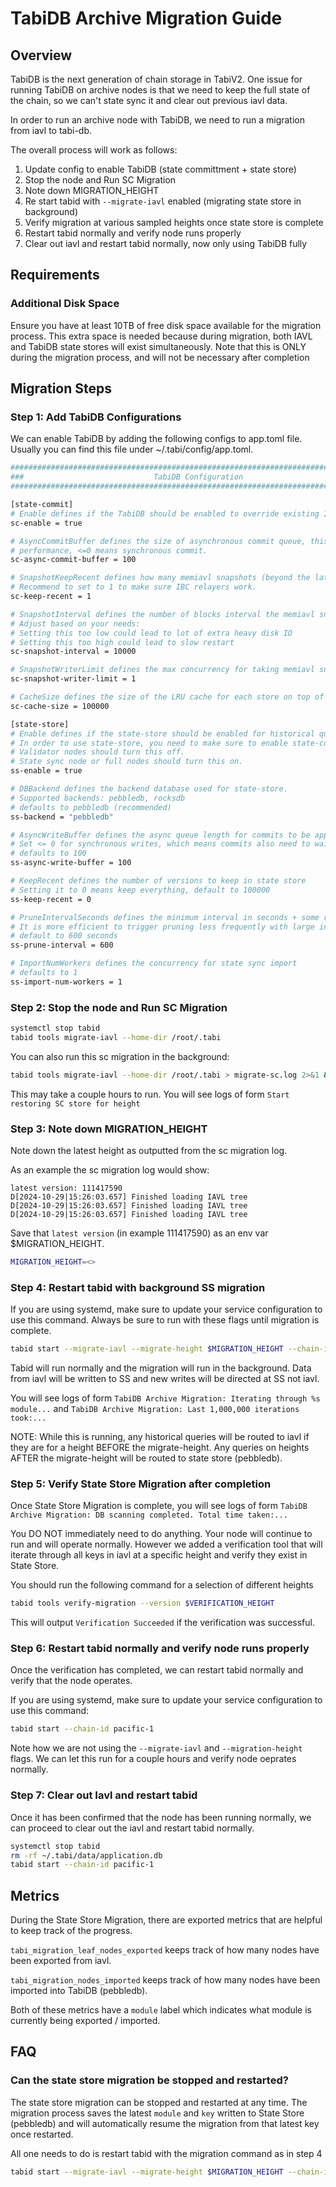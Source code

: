 # TabiDB Archive Migration Guide

## Overview
TabiDB is the next generation of chain storage in TabiV2.
One issue for running TabiDB on archive nodes is that we need to keep the full state of the chain, so we can't
state sync it and clear out previous iavl data.

In order to run an archive node with TabiDB, we need to run a migration from iavl to tabi-db.

The overall process will work as follows:

1. Update config to enable TabiDB (state committment + state store)
2. Stop the node and Run SC Migration
3. Note down MIGRATION_HEIGHT
4. Re start tabid with `--migrate-iavl` enabled (migrating state store in background)
5. Verify migration at various sampled heights once state store is complete
6. Restart tabid normally and verify node runs properly
7. Clear out iavl and restart tabid normally, now only using TabiDB fully


## Requirements

### Additional Disk Space

Ensure you have at least 10TB of free disk space available for the migration process. This extra space is needed because during migration, both IAVL and TabiDB state stores will exist simultaneously. Note
that this is ONLY during the migration process, and will not be necessary after completion


## Migration Steps

### Step 1: Add TabiDB Configurations
We can enable TabiDB by adding the following configs to app.toml file.
Usually you can find this file under ~/.tabi/config/app.toml.
```bash
#############################################################################
###                             TabiDB Configuration                       ###
#############################################################################

[state-commit]
# Enable defines if the TabiDB should be enabled to override existing IAVL db backend.
sc-enable = true

# AsyncCommitBuffer defines the size of asynchronous commit queue, this greatly improve block catching-up
# performance, <=0 means synchronous commit.
sc-async-commit-buffer = 100

# SnapshotKeepRecent defines how many memiavl snapshots (beyond the latest one) to keep
# Recommend to set to 1 to make sure IBC relayers work.
sc-keep-recent = 1

# SnapshotInterval defines the number of blocks interval the memiavl snapshot is taken, default to 10000 blocks.
# Adjust based on your needs:
# Setting this too low could lead to lot of extra heavy disk IO
# Setting this too high could lead to slow restart
sc-snapshot-interval = 10000

# SnapshotWriterLimit defines the max concurrency for taking memiavl snapshot
sc-snapshot-writer-limit = 1

# CacheSize defines the size of the LRU cache for each store on top of the tree, default to 100000.
sc-cache-size = 100000

[state-store]
# Enable defines if the state-store should be enabled for historical queries.
# In order to use state-store, you need to make sure to enable state-commit at the same time.
# Validator nodes should turn this off.
# State sync node or full nodes should turn this on.
ss-enable = true

# DBBackend defines the backend database used for state-store.
# Supported backends: pebbledb, rocksdb
# defaults to pebbledb (recommended)
ss-backend = "pebbledb"

# AsyncWriteBuffer defines the async queue length for commits to be applied to State Store
# Set <= 0 for synchronous writes, which means commits also need to wait for data to be persisted in State Store.
# defaults to 100
ss-async-write-buffer = 100

# KeepRecent defines the number of versions to keep in state store
# Setting it to 0 means keep everything, default to 100000
ss-keep-recent = 0

# PruneIntervalSeconds defines the minimum interval in seconds + some random delay to trigger pruning.
# It is more efficient to trigger pruning less frequently with large interval.
# default to 600 seconds
ss-prune-interval = 600

# ImportNumWorkers defines the concurrency for state sync import
# defaults to 1
ss-import-num-workers = 1
```


### Step 2: Stop the node and Run SC Migration

```bash
systemctl stop tabid
tabid tools migrate-iavl --home-dir /root/.tabi
```

You can also run this sc migration in the background:
```bash
tabid tools migrate-iavl --home-dir /root/.tabi > migrate-sc.log 2>&1 &
```

This may take a couple hours to run. You will see logs of form
`Start restoring SC store for height`


### Step 3: Note down MIGRATION_HEIGHT
Note down the latest height as outputted from the sc migration log. 

As an example the sc migration log would show:
```
latest version: 111417590
D[2024-10-29|15:26:03.657] Finished loading IAVL tree
D[2024-10-29|15:26:03.657] Finished loading IAVL tree
D[2024-10-29|15:26:03.657] Finished loading IAVL tree
```

Save that `latest version` (in example 111417590) as an env var $MIGRATION_HEIGHT.

```bash
MIGRATION_HEIGHT=<>
```


### Step 4: Restart tabid with background SS migration

If you are using systemd, make sure to update your service configuration to use this command.
Always be sure to run with these flags until migration is complete.
```bash
tabid start --migrate-iavl --migrate-height $MIGRATION_HEIGHT --chain-id pacific-1
```

Tabid will run normally and the migration will run in the background. Data from iavl
will be written to SS and new writes will be directed at SS not iavl.

You will see logs of form 
`TabiDB Archive Migration: Iterating through %s module...` and 
`TabiDB Archive Migration: Last 1,000,000 iterations took:...`

NOTE: While this is running, any historical queries will be routed to iavl if
they are for a height BEFORE the migrate-height. Any queries on heights
AFTER the migrate-height will be routed to state store (pebbledb).


### Step 5: Verify State Store Migration after completion
Once State Store Migration is complete, you will see logs of form
`TabiDB Archive Migration: DB scanning completed. Total time taken:...`

You DO NOT immediately need to do anything. Your node will continue to run
and will operate normally. However we added a verification tool that will iterate through
all keys in iavl at a specific height and verify they exist in State Store.

You should run the following command for a selection of different heights
```bash
tabid tools verify-migration --version $VERIFICATION_HEIGHT
```

This will output `Verification Succeeded` if the verification was successful.


### Step 6: Restart tabid normally and verify node runs properly
Once the verification has completed, we can restart tabid normally and verify
that the node operates.

If you are using systemd, make sure to update your service configuration to use this command:
```bash
tabid start --chain-id pacific-1
```

Note how we are not using the `--migrate-iavl` and `--migration-height` flags.
We can let this run for a couple hours and verify node oeprates normally.


### Step 7: Clear out Iavl and restart tabid
Once it has been confirmed that the node has been running normally,
we can proceed to clear out the iavl and restart tabid normally.

```bash
systemctl stop tabid
rm -rf ~/.tabi/data/application.db
tabid start --chain-id pacific-1
```


## Metrics

During the State Store Migration, there are exported metrics that are helpful to keep track of
the progress.

`tabi_migration_leaf_nodes_exported` keeps track of how many nodes have been exported from iavl.

`tabi_migration_nodes_imported` keeps track of how many nodes have been imported into TabiDB (pebbledb).

Both of these metrics have a `module` label which indicates what module is currently being exported / imported.


## FAQ

### Can the state store migration be stopped and restarted?

The state store migration can be stopped and restarted at any time. The migration
process saves the latest `module` and `key` written to State Store (pebbledb) and will
automatically resume the migration from that latest key once restarted.

All one needs to do is restart tabid with the migration command as in step 4
```bash
tabid start --migrate-iavl --migrate-height $MIGRATION_HEIGHT --chain-id pacific-1
```
